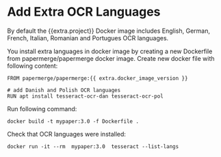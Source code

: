 # Add Extra OCR Languages

By default the {{extra.project}} Docker image includes English, German, French, Italian, Romanian and Portugues OCR languages.

You install extra languages in docker image by creating a new Dockerfile from papermerge/papermerge docker image. Create new docker file with following content:

```
FROM papermerge/papermerge:{{ extra.docker_image_version }}

# add Danish and Polish OCR languages
RUN apt install tesseract-ocr-dan tesseract-ocr-pol
```

Run following command:

```
docker build -t mypaper:3.0 -f Dockerfile .
```

Check that OCR languages were installed:

```
docker run -it --rm  mypaper:3.0  tesseract --list-langs
```
